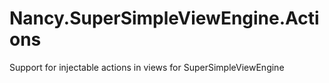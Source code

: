 # Nancy.SuperSimpleViewEngine.Actions
Support for injectable actions in views for SuperSimpleViewEngine
